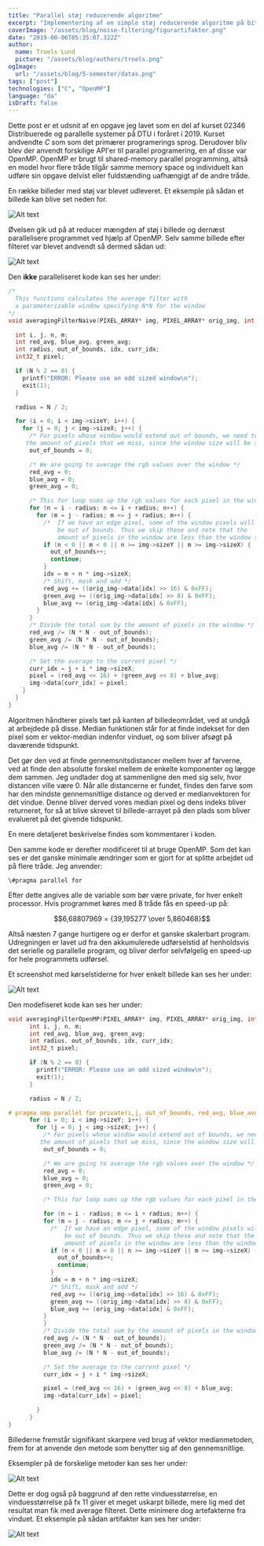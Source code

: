 ```yaml
---
title: "Parallel støj reducerende algoritme"
excerpt: "Implementering af en simple støj reducerende algoritme på bitmaps, samt parallelisering af selv samme algoritme."
coverImage: "/assets/blog/noise-filtering/figurartifakter.png"
date: "2019-08-06T05:35:07.322Z"
author:
  name: Troels Lund
  picture: "/assets/blog/authors/troels.png"
ogImage:
  url: "/assets/blog/5-semester/datas.png"
tags: ["post"]
technologies: ["C", "OpenMP"]
language: "da"
isDraft: false
---
```


Dette post er et udsnit af en opgave jeg lavet som en del af kurset 02346 Distribuerede og parallelle systemer på DTU i foråret i 2019. Kurset andvendte _C_ som som det primærer programerings sprog. Derudover bliv blev der anvendt forskilige API'er til parallel programering, en af disse var OpenMP. OpenMP er brugt til shared-memory parallel programming, altså en model hvor flere tråde tilgår samme memory space og individuelt kan udføre sin opgave delvist eller fuldstænding uafhængigt af de andre tråde.

En række billeder med støj var blevet udleveret. Et eksemple på sådan et billede kan blive set neden for.

![Alt text](/assets/blog/noise-filtering/pocket_watch.bmp)

Øvelsen gik ud på at reducer mængden af støj i billede og dernæst parallelisere programmet ved hjælp af OpenMP. Selv samme billede efter filteret var blevet andvendt så dermed sådan ud:

![Alt text](/assets/blog/noise-filtering/pocket_watch-processed.bmp)

Den **ikke** paralleliseret kode kan ses her under:

```c
/*
  This functions calculates the average filter with 
  a parameterizable window specifying N*N for the window
*/
void averagingFilterNaive(PIXEL_ARRAY* img, PIXEL_ARRAY* orig_img, int N) {

  int i, j, n, m;
  int red_avg, blue_avg, green_avg;
  int radius, out_of_bounds, idx, curr_idx;
  int32_t pixel;

  if (N % 2 == 0) {
    printf("ERROR: Please use an odd sized window\n");
    exit(1);
  }

  radius = N / 2;

  for (i = 0; i < img->sizeY; i++) {
    for (j = 0; j < img->sizeX; j++) {
      /* For pixels whose window would extend out of bounds, we need to count
	 the amount of pixels that we miss, since the window size will be smaller */
      out_of_bounds = 0;

      /* We are going to average the rgb values over the window */
      red_avg = 0;
      blue_avg = 0;
      green_avg = 0;

      /* This for loop sums up the rgb values for each pixel in the window */
      for (n = i - radius; n <= i + radius; n++) {
        for (m = j - radius; m <= j + radius; m++) {
          /*  If we have an edge pixel, some of the window pixels will
              be out of bounds. Thus we skip these and note that the
              amount of pixels in the window are less than the window size */
          if (n < 0 || m < 0 || n >= img->sizeY || m >= img->sizeX) {
            out_of_bounds++;
            continue;
          }
          idx = m + n * img->sizeX;
          /* Shift, mask and add */
          red_avg += ((orig_img->data[idx] >> 16) & 0xFF);
          green_avg += ((orig_img->data[idx] >> 8) & 0xFF);
          blue_avg += (orig_img->data[idx] & 0xFF);
        }
      }
      /* Divide the total sum by the amount of pixels in the window */
      red_avg /= (N * N - out_of_bounds);
      green_avg /= (N * N - out_of_bounds);
      blue_avg /= (N * N - out_of_bounds);

      /* Set the average to the current pixel */
      curr_idx = j + i * img->sizeX;
      pixel = (red_avg << 16) + (green_avg << 8) + blue_avg;
      img->data[curr_idx] = pixel;
    }
  }
}
```

Algoritmen håndterer pixels tæt på kanten af billedeområdet, ved at undgå at arbejdede på disse.
Median funktionen står for at finde indekset for den pixel som er vektor-median indenfor vinduet, og som bliver afsøgt på daværende tidspunkt.

Det gør den ved at finde gennemsnitsdistancer mellem hver af farverne, ved at finde den absolutte forskel mellem de enkelte komponenter og lægge dem sammen. Jeg undlader dog at sammenligne den med sig selv, hvor distancen ville være 0. Når alle distancerne er fundet, findes den farve som har den mindste gennemsnitlige distance og derved er medianvektoren for dét vindue. Denne bliver derved vores median pixel og dens indeks bliver returneret, for så at blive skrevet til billede-arrayet på den plads som bliver evalueret på det givende tidspunkt.

En mere detaljeret beskrivelse findes som kommentarer i koden.

Den samme kode er derefter modificeret til at bruge OpenMP. Som det kan ses er det ganske minimale ændringer som er gjort for at splitte arbejdet ud på flere tråde. Jeg anvender:

    \#pragma parallel for

Efter dette angives alle de variable som bør være private, for hver enkelt processor. Hvis programmet køres med 8 tråde fås en speed-up på:

$$6,68807969 = {39,195277 \over 5,860468}$$

Altså næsten 7 gange hurtigere og er derfor et ganske skalerbart program. Udregningen er lavet ud fra den akkumulerede udførselstid af henholdsvis det serielle og parallelle program, og bliver derfor selvfølgelig en speed-up for hele programmets udførsel. 

Et screenshot med kørselstiderne for hver enkelt billede kan ses her under:

![Alt text](/assets/blog/noise-filtering/consol.png)

Den modefiseret kode kan ses her under:

```c
void averagingFilterOpenMP(PIXEL_ARRAY* img, PIXEL_ARRAY* orig_img, int N) {
	  int i, j, n, m;
	  int red_avg, blue_avg, green_avg;
	  int radius, out_of_bounds, idx, curr_idx;
	  int32_t pixel;

	  if (N % 2 == 0) {
	    printf("ERROR: Please use an odd sized window\n");
	    exit(1);
	  }

	  radius = N / 2;

# pragma omp parallel for private(i,j, out_of_bounds, red_avg, blue_avg, green_avg, n,m, pixel, idx, curr_idx)
	  for (i = 0; i < img->sizeY; i++) {
	    for (j = 0; j < img->sizeX; j++) {
	      /* For pixels whose window would extend out of bounds, we need to count
		 the amount of pixels that we miss, since the window size will be smaller */
	      out_of_bounds = 0;

	      /* We are going to average the rgb values over the window */
	      red_avg = 0;
	      blue_avg = 0;
	      green_avg = 0;

	      /* This for loop sums up the rgb values for each pixel in the window */

	      for (n = i - radius; n <= i + radius; n++) {
          for (m = j - radius; m <= j + radius; m++) {
            /*  If we have an edge pixel, some of the window pixels will
                be out of bounds. Thus we skip these and note that the
                amount of pixels in the window are less than the window size */
            if (n < 0 || m < 0 || n >= img->sizeY || m >= img->sizeX) {
              out_of_bounds++;
              continue;
            }
            idx = m + n * img->sizeX;
            /* Shift, mask and add */
            red_avg += ((orig_img->data[idx] >> 16) & 0xFF);
            green_avg += ((orig_img->data[idx] >> 8) & 0xFF);
            blue_avg += (orig_img->data[idx] & 0xFF);
          }
	      }
	      /* Divide the total sum by the amount of pixels in the window */
	      red_avg /= (N * N - out_of_bounds);
	      green_avg /= (N * N - out_of_bounds);
	      blue_avg /= (N * N - out_of_bounds);

	      /* Set the average to the current pixel */
	      curr_idx = j + i * img->sizeX;

	      pixel = (red_avg << 16) + (green_avg << 8) + blue_avg;
	      img->data[curr_idx] = pixel;

	    }
	  }
}
```

Billederne fremstår signifikant skarpere ved brug af vektor medianmetoden, frem for at anvende den metode som benytter sig af den gennemsnitlige. 

Eksempler på de forskelige metoder kan ses her under:

![Alt text](/assets/blog/noise-filtering/figur.png)

Dette er dog også på baggrund af den rette vinduesstørrelse, en vinduesstørrelse på fx 11 giver et meget uskarpt billede, mere lig med det resultat man fik med average filteret. Dette minimere dog artefakterne fra vinduet. Et eksemple på sådan artifakter kan ses her under:

![Alt text](/assets/blog/noise-filtering/figurartifakter.png)





